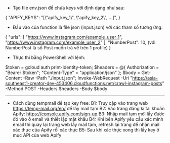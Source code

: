 - Tạo file env.json để chứa keys với định dạng như sau:

{
  "APIFY_KEYS": "[\\"apify_key_1\\", \\"apify_key_2\\", ...]",
}

- Đầu vào của function là file json (input.json) với các tham số tương ứng:

{
  "urls": [
    "https://www.instagram.com/example_user_1",
    "https://www.instagram.com/example_user_2"
  ],
  "NumberPost": 10, (với NumberPost là số Post muốn trả về trên 1 profile)
}

- Thực thi bằng PowerShell với lệnh:

$token = gcloud auth print-identity-token; $headers = @{ Authorization = "Bearer $token"; "Content-Type" = "application/json" }; $body = Get-Content -Raw -Path "./input.json"; Invoke-WebRequest -Uri "https://asia-southeast1-creator-dev-453406.cloudfunctions.net/crawl-instagram-posts" -Method POST -Headers $headers -Body $body

---------------------------------------------------------------------------------------------------------------------------------------------------------------------------------
* Cách dùng tempmail để tạo key free:
B1: Truy cập vào trang web https://temp-mail.org/en/ để lấy mail tạm
B2: Vào trang đăng kí tài khoản Apify: https://console.apify.com/sign-up
B3: Nhập mail tạm mới lấy được đó vào ô email và thiết lập mật khẩu
B4: Khi bên Apify yêu cầu xác minh email thì quay lại trang web lấy mail tạm, refresh lại trang để nhận mail xác thực của Apify rồi xác thực
B5: Sau khi xác thực xong thì lấy key ở mục API của web Apify